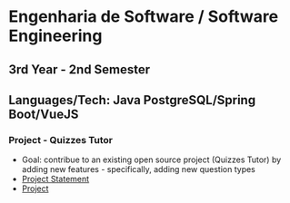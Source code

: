 # Engenharia de Software / Software Engineering

## 3rd Year - 2nd Semester

## Languages/Tech: Java PostgreSQL/Spring Boot/VueJS

### Project - Quizzes Tutor
- Goal: contribue to an existing open source project (Quizzes Tutor) by adding new features - specifically, adding new question types
- [Project Statement](./quizzes-tutor/project-statement.png)
- [Project](./quizzes-tutor/quizzes-tutor)